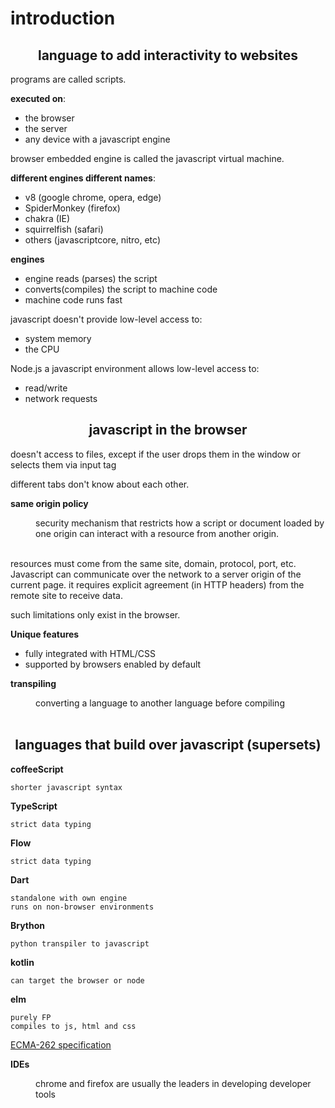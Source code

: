# **introduction**

## <center>**language to add interactivity to websites**</center>

programs are called scripts.

**executed on**: 
- the browser
- the server
- any device with a javascript engine

browser embedded engine is called the javascript virtual machine.

**different engines different names**:
- v8 (google chrome, opera, edge)
- SpiderMonkey (firefox)
- chakra (IE)
- squirrelfish (safari)
- others (javascriptcore, nitro, etc)

**engines**
- engine reads (parses) the script
- converts(compiles) the script to machine code
- machine code runs fast

javascript doesn't provide low-level access to: 
- system memory
- the CPU

Node.js a javascript environment allows low-level access to:
- read/write
- network requests

## <center>**javascript in the browser**</center>

doesn't access to files, except if the user drops them in the window or selects them via input tag

different tabs don't know about each other. 

**<dt>same origin policy</dt>**
<dd>security mechanism that restricts how a script or document loaded by one origin can interact with a resource from another origin.</dd><br>

resources must come from the same site, domain, protocol, port, etc. Javascript can communicate over the network to a server origin of the current page. it requires explicit agreement (in HTTP headers) from the remote site to receive data.

such limitations only exist in the browser.

**Unique features**  
- fully integrated with HTML/CSS  
- supported by browsers enabled by default  

**transpiling**
<dd>converting a language to another language before compiling</dd><br>

## <center>**languages that build over javascript (supersets)**</center>

**coffeeScript**
        
    shorter javascript syntax
**TypeScript** 

    strict data typing
**Flow**
    
    strict data typing 
**Dart**

    standalone with own engine
    runs on non-browser environments
**Brython**
      
    python transpiler to javascript
**kotlin**

    can target the browser or node
**elm**

    purely FP
    compiles to js, html and css


[ECMA-262 specification](https://www.ecma-international.org/publications-and-standards/standards/ecma-262/)

**<dt>IDEs</dt>**
<dd>chrome and firefox are usually the leaders in developing developer tools</dd><br>









